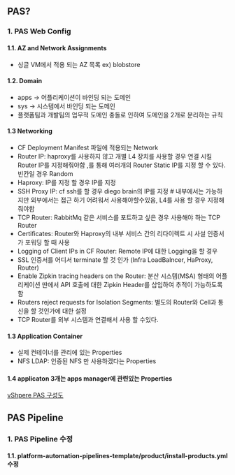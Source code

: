 ## PAS?

### 1.  PAS Web Config

#### 1.1.  AZ and Network Assignments
- 싱글 VM에서 적용 되는 AZ 목록 ex) blobstore

#### 1.2. Domain
- apps -> 어플리케이션이 바인딩 되는 도메인
- sys -> 시스템에서 바인딩 되는 도메인
- 플랫폼팀과 개발팀의 업무적 도메인 충돌로 인하여 도메인을 2개로 분리하는 규칙

#### 1.3 Networking
- CF Deployment Manifest 파일에 적용되는 Network 
- Router IP: haproxy를 사용하지 않고 개별 L4 장치를 사용할 경우 연결 시킬 Router IP를 지정해줘야함 ,를 통해 여러개의 Router Static IP를 지정 할 수 있다. 빈칸일 경우 Random
- Haproxy: IP를 지정 할 경우 IP를 지정
- SSH Proxy IP: cf ssh를 할 경우 diego brain의 IP를 지정 # 내부에서는 가능하지만 외부에서는 접근 하기 어려워서 사용해야할수있음, L4를 사용 할 경우 지정해줘야함
- TCP Router: RabbitMq 같은 서비스를 포트하고 싶은 경우 사용해야 하는 TCP Router
- Certificates: Router와 Haproxy의 내부 서비스 간의 리다이렉트 시 사설 인증서가 포워딩 할 때 사용
- Logging of Client IPs in CF Router: Remote IP에 대한 Logging을 할 경우 
- SSL 인증서를 어디서 terminate 할 것 인가 (Infra LoadBalncer, HaProxy, Router)
- Enable Zipkin tracing headers on the Router: 분산 시스템(MSA) 형태의 어플리케이션 딴에서 API 호출에 대한 Zipkin Header를 삽입하여 추적이 가능하도록 함
- Routers reject requests for Isolation Segments: 별도의 Router와 Cell과 통신을 할 것인가에 대한 설정
- TCP Router를 외부 시스템과 연결해서 사용 할 수있다.

#### 1.3 Application Container
- 실제 컨테이너를 관리에 있는 Properties
- NFS LDAP: 인증된 NFS 만 사용하겠다는 Properties

#### 1.4 applicaton 3개는 apps manager에 관련있는 Properties


[vShpere PAS 구성도](https://docs.pivotal.io/pivotalcf/2-4/customizing/vsphere-nsx-t.html)

## PAS Pipeline

### 1.  PAS Pipeline 수정

#### 1.1.  platform-automation-pipelines-template/product/install-products.yml 수정
